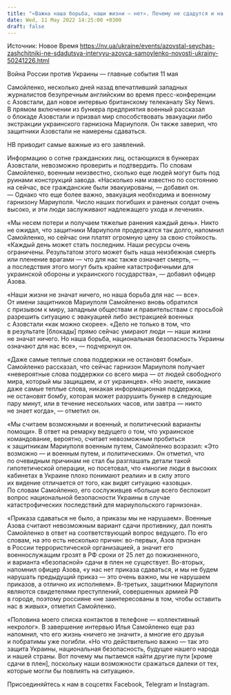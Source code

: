 ```yaml
---
title: "«Важна наша борьба, наши жизни — нет». Почему не сдадутся и на что надеются защитники Азовстали — главное из интервью «азовца» Самойленко"
date: Wed, 11 May 2022 14:25:00 +0300
draft: false
---
```

Источник: Новое Время https://nv.ua/ukraine/events/azovstal-seychas-zashchitniki-ne-sdadutsya-intervyu-azovca-samoylenko-novosti-ukrainy-50241226.html


Война России против Украины — главные события 11 мая

 Самойленко, несколько дней назад впечатливший западных журналистов безупречным английским во время пресс-конференции с Азовстали, дал новое интервью британскому телеканалу Sky News. В прямом включении из бункера предприятия военный рассказал о блокаде Азовстали и призвал мир способствовать эвакуации либо экстракции украинского гарнизона Мариуполя. Он также заверил, что защитники Азовстали не намерены сдаваться.

НВ приводит самые важные из его заявлений.

Информацию о сотне гражданских лиц, остающихся в бункерах Азовстали, невозможно проверить и подтвердить. По словам Самойленко, военным неизвестно, сколько еще людей могут быть под руинами конструкций завода. «Насколько нам известно по состоянию на сейчас, все гражданские были эвакуированы, — добавил он. — Однако что еще более важно, эвакуация необходима и военному гарнизону Мариуполя. Число наших погибших и раненых солдат очень высоко, и эти люди заслуживают надлежащего ухода и лечения».

«Мы несем потери и получаем тяжелые ранения каждый день». Никто не ожидал, что защитники Мариуполя продержатся так долго, напомнил Самойленко, но сейчас они платят огромную цену за свою стойкость. «Каждый день может стать последним. Наши ресурсы очень ограничены. Результатом этого может быть наша неизбежная смерть или пленение врагами — что для нас также означает смерть, — а последствия этого могут быть крайне катастрофичными для украинской обороны и украинского государства», — добавил офицер Азова.

«Наши жизни не значат ничего, но наша борьба для нас — все». От имени защитников Мариуполя Самойленко вновь обратился с призывом к миру, западным обществам и правительствам с просьбой разрешить ситуацию с эвакуацией либо экстракцией военных с Азовстали «как можно скорее». «Дело не только в том, что в результате [блокады] прямо сейчас умирают люди — наши жизни не значат ничего. Но наша борьба, национальная безопасность Украины означают для нас все», — подчеркнул он.

«Даже самые теплые слова поддержки не остановят бомбы». Самойленко рассказал, что сейчас гарнизон Мариуполя получает «невероятные слова поддержки со всего мира — от людей свободного мира, который мы защищаем, и от украинцев». «Но знаете, никакие даже самые теплые слова, никакая информационная поддержка, не остановят бомбу, которая может разрушить бункер в следующие пару минут, или в течение нескольких часов, или завтра — никто не знает когда», — отметил он.

«Мы считаем возможными и военный, и политический варианты помощи». В ответ на ремарку ведущего о том, что украинское командование, вероятно, считает невозможным пробиться к защитникам Мариуполя военным путем, Самойленко возразил: «Это возможно — и военным путем, и политическим». Он отметил, что по очевидным причинам не стал бы разглашать детали такой гипотетической операции, но посетовал, что «многие люди в высоких кабинетах в Украине плохо понимают реалии» и в силу этого их видение отличается от того, как видят ситуацию «азовцы». По словам Самойленко, его сослуживцев «больше всего беспокоит вопрос национальной безопасности Украины в случае катастрофических последствий для мариупольского гарнизона».

«Приказа сдаваться не было, а приказы мы не нарушаем». Военные Азова считают невозможным вариант сдачи противнику, дал понять Самойленко в ответ на соответствующий вопрос ведущего. По его словам, на это есть несколько причин: во-первых, Азов признан в России террористической организацией, а значит его военнослужащим грозят в РФ сроки от 25 лет до пожизненного, и варианта «безопасной» сдачи в плен не существует. Во-вторых, напомнил офицер Азова, «у нас нет приказа сдаваться, и мы не будем нарушать предыдущий приказ — это очень важно, мы не нарушаем приказов, а отлично их исполняем». В-третьих, защитники Мариуполя являются свидетелями преступлений, совершенных армией РФ в городе, поэтому россияне «не заинтересованы в том, чтобы оставить нас в живых», отметил Самойленко.

«Половина моего списка контактов в телефоне — коллективный некролог». В завершение интервью Илья Самойленко еще раз напомнил, что его жизнь «ничего не значит», а многие его друзья и побратимы уже погибли. «Но что действительно важно — так это защита Украины, национальная безопасность, будущее нашего народа и нашей страны. Вот почему мы пытаемся найти другие пути [кроме сдачи в плен], поскольку наши возможности сражаться далеки от тех, которые могли бы повлиять на ситуацию».

Присоединяйтесь к нам в соцсетях Facebook, Telegram и Instagram.
